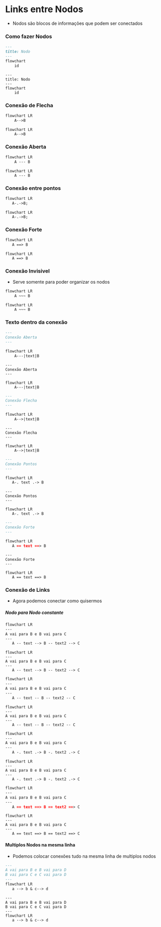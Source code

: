 # Links entre Nodos

* Nodos são blocos de informações que podem ser conectados

### **Como fazer Nodos**

```md
---
title: Nodo
---
flowchart
    id
```

```mermaid
---
title: Nodo
---
flowchart
    id
```

### **Conexão de Flecha**

```md
flowchart LR
    A-->B
```

```mermaid
flowchart LR
    A-->B
```

### **Conexão Aberta**

```md
flowchart LR
    A --- B
```

```mermaid
flowchart LR
    A --- B
```

### **Conexão entre pontos**

```md
flowchart LR
   A-.->B;
```

```mermaid
flowchart LR
   A-.->B;
```

### **Conexão Forte**

```md
flowchart LR
   A ==> B
```

```mermaid
flowchart LR
   A ==> B
```

### **Conexão Invisivel**

* Serve somente para poder organizar os nodos

```md
flowchart LR
    A ~~~ B
```

```mermaid
flowchart LR
    A ~~~ B
```


### **Texto dentro da conexão**

```md
---
Conexão Aberta
---

flowchart LR
    A---|text|B
```

```mermaid
---
Conexão Aberta
---

flowchart LR
    A---|text|B
```

```md
---
Conexão Flecha
---

flowchart LR
    A-->|text|B
```

```mermaid
---
Conexão Flecha
---

flowchart LR
    A-->|text|B
```

```md
---
Conexão Pontos
---

flowchart LR
   A-. text .-> B
```

```mermaid
---
Conexão Pontos
---

flowchart LR
   A-. text .-> B
```

```md
---
Conexão Forte
---

flowchart LR
   A == text ==> B
```

```mermaid
---
Conexão Forte
---

flowchart LR
   A == text ==> B
```

### **Conexão de Links**

* Agora podemos conectar como quisermos

##### **Nodo para Nodo constante**

```md
flowchart LR
---
A vai para B e B vai para C
---
   A -- text --> B -- text2 --> C
```

```mermaid
flowchart LR
---
A vai para B e B vai para C
---
   A -- text --> B -- text2 --> C
```

```md
flowchart LR
---
A vai para B e B vai para C
---
   A -- text -- B -- text2 -- C
```

```mermaid
flowchart LR
---
A vai para B e B vai para C
---
   A -- text -- B -- text2 -- C
```

```md
flowchart LR
---
A vai para B e B vai para C
---
   A -. text .-> B -. text2 .-> C
```

```mermaid
flowchart LR
---
A vai para B e B vai para C
---
   A -. text .-> B -. text2 .-> C
```

```md
flowchart LR
---
A vai para B e B vai para C
---
   A == text ==> B == text2 ==> C
```

```mermaid
flowchart LR
---
A vai para B e B vai para C
---
   A == text ==> B == text2 ==> C
```

#### **Multiplos Nodos na mesma linha**

* Podemos colocar conexões tudo na mesma linha de multiplos nodos

```md
---
A vai para B e B vai para D
B vai para C e C vai para D
---
flowchart LR
   a --> b & c--> d
```

```mermaid
---
A vai para B e B vai para D
B vai para C e C vai para D
---
flowchart LR
   a --> b & c--> d
```

